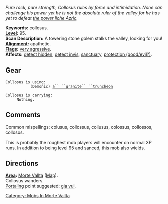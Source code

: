 *Pure rock, pure strength, Collosus rules by force and intimidation.
None can challenge his power yet he is not the absolute ruler of the
valley for he has yet to defeat [the power liche
Azric](Power_Liche_Azric.md "wikilink").*

**Keywords:** collosus.  
**[Level](Level.md "wikilink"):** 95.  
**Scan Description:** A towering stone golem stalks the valley, looking
for you!  
**[Alignment](Alignment.md "wikilink"):** apathetic.  
**[Flags](:Category:_Mob_Types.md "wikilink"):** [very
agressive](Aggressive_Mobs.md "wikilink").  
**Affects:** [detect hidden](Detect_Hidden.md "wikilink"), [detect
invis](Detect_Invis.md "wikilink"),
[sanctuary](Sanctuary.md "wikilink"), [protection
(good/evil?)](Protection_Good.md "wikilink").  

## Gear

`Collosus is using:`  
<wielded>`           (Demonic) `[`a`` ``granite`` ``truncheon`](Granite_Truncheon.md "wikilink")

`Collosus is carrying:`  
`     Nothing.`

## Comments

Common mispellings: colusus, collossus, collusus, colossus, collossos,
collosos.

This is probably the roughest mob players will encounter on normal XP
runs. In addition to being level 95 and sanced, this mob also wields.

## Directions

**[Area](:Category:_Areas.md "wikilink"):** [Morte
Vallta](:Category:_Morte_Vallta.md "wikilink")
([Map](Morte_Vallta_Map.md "wikilink")).  
Collosus wanders.  
[Portaling](Portal.md "wikilink") point suggested: [gia
vul](Giant_Vulture.md "wikilink").  

[Category: Mobs In Morte
Vallta](Category:_Mobs_In_Morte_Vallta "wikilink")
